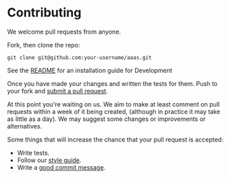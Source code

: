 # Contributing

We welcome pull requests from anyone.

Fork, then clone the repo:

    git clone git@github.com:your-username/aaas.git

See the [README](README.md) for an installation guide for Development

Once you have made your changes and written the tests for them. Push to your fork and [submit a pull request](https://github.com/hoily/aaas/compare/).

At this point you're waiting on us. We aim to make at least comment on pull requests
within a week of it being created, (although in practice it may take as little as a day). We may suggest
some changes or improvements or alternatives.

Some things that will increase the chance that your pull request is accepted:

* Write tests.
* Follow our [style guide](https://docs.djangoproject.com/en/dev/internals/contributing/writing-code/coding-style/).
* Write a [good commit message](http://tbaggery.com/2008/04/19/a-note-about-git-commit-messages.html).
